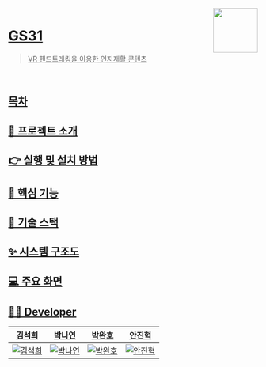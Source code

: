 <a href="https://github.com/HS-GS31/GS31">
    <img src="https://github.com/HS-GS31/GS31/assets/69100145/edd350f5-c84b-4a24-9e5b-494320e2d431" align="right" height="90" />

# GS31
  > VR 핸드트래킹을 이용한 인지재활 콘텐츠
  
  <br>
  
  ## 목차
  
  ## 📢 프로젝트 소개
  
  ## 👉 실행 및 설치 방법
  
  ## 📌 핵심 기능
  
  ## 🔧 기술 스택
  
  ## ✨ 시스템 구조도
  
  ## 💻 주요 화면
  
  ## 👩‍💻 Developer
|                                 <a href="https://github.com/yehang218">김석희</a>                                |                                                      <a href="https://github.com/N-Y-P">박나연</a>                                                       |                                                      <a href="https://github.com/pwh0607">박완호</a>                                                       |                                 <a href="https://github.com/gestgest">안진혁</a>                                 |
| :--------------------------------------------------------------------: | :---------------------------------------------------------------------------------------------------------------: | :---------------------------------------------------------------------------------------------------------------: | :---------------------------------------------------------------------------------------------------------------: |
| ![김석희](https://user-images.githubusercontent.com/69100145/216752333-a03bf85a-5acd-4d27-ac1d-33d302c902c3.png) | ![박나연](https://github.com/HS-GS31/GS31/assets/69100145/9a50af85-ea71-4a46-a570-d7988bcbb656) | ![박완호](https://github.com/HS-GS31/GS31/assets/69100145/a9322f87-ca85-40b5-9997-edf3d279f651) | ![안진혁](https://github.com/HS-GS31/GS31/assets/69100145/d4ef12e5-a10d-49d9-95e3-144da3d45374) |


